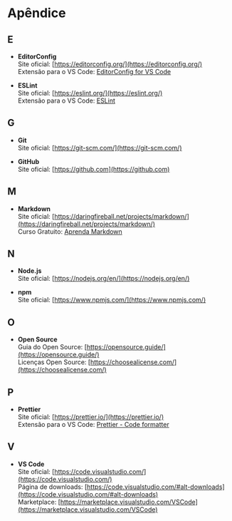 # Apêndice

## E

- **EditorConfig**  
  Site oficial: [https://editorconfig.org/](https://editorconfig.org/)  
  Extensão para o VS Code: [EditorConfig for VS Code](https://marketplace.visualstudio.com/items?itemName=EditorConfig.EditorConfig)

- **ESLint**  
  Site oficial: [https://eslint.org/](https://eslint.org/)  
  Extensão para o VS Code: [ESLint](https://marketplace.visualstudio.com/items?itemName=dbaeumer.vscode-eslint)

## G

- **Git**  
  Site oficial: [https://git-scm.com/](https://git-scm.com/)

- **GitHub**  
  Site oficial: [https://github.com](https://github.com)

## M

- **Markdown**  
  Site oficial: [https://daringfireball.net/projects/markdown/](https://daringfireball.net/projects/markdown/)  
  Curso Gratuito: [Aprenda Markdown](https://markdown.showmethecode.com.br/)

## N

- **Node.js**  
  Site oficial: [https://nodejs.org/en/](https://nodejs.org/en/)

- **npm**  
  Site oficial: [https://www.npmjs.com/](https://www.npmjs.com/)

## O

- **Open Source**  
  Guia do Open Source: [https://opensource.guide/](https://opensource.guide/)  
  Licenças Open Source: [https://choosealicense.com/](https://choosealicense.com/)

## P

- **Prettier**  
  Site oficial: [https://prettier.io/](https://prettier.io/)  
  Extensão para o VS Code: [Prettier - Code formatter](https://marketplace.visualstudio.com/items?itemName=esbenp.prettier-vscode)

## V

- **VS Code**  
  Site oficial: [https://code.visualstudio.com/](https://code.visualstudio.com/)  
  Página de downloads: [https://code.visualstudio.com/#alt-downloads](https://code.visualstudio.com/#alt-downloads)  
  Marketplace: [https://marketplace.visualstudio.com/VSCode](https://marketplace.visualstudio.com/VSCode)

